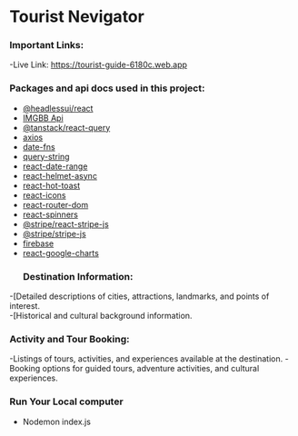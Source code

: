 # Tourist Nevigator

### Important Links:

-Live Link: https://tourist-guide-6180c.web.app


### Packages and api docs used in this project:

- [@headlessui/react](https://www.npmjs.com/package/@headlessui/react)
- [IMGBB Api](https://api.imgbb.com/)
- [@tanstack/react-query](https://www.npmjs.com/package/@tanstack/react-query)
- [axios](https://www.npmjs.com/package/axios)
- [date-fns](https://www.npmjs.com/package/date-fns)
- [query-string](https://www.npmjs.com/package/query-string)
- [react-date-range](https://www.npmjs.com/package/react-date-range)
- [react-helmet-async](https://www.npmjs.com/package/react-helmet-async)
- [react-hot-toast](https://www.npmjs.com/package/react-hot-toast)
- [react-icons](https://www.npmjs.com/package/react-icons)
- [react-router-dom](https://www.npmjs.com/package/react-router-dom)
- [react-spinners](https://www.npmjs.com/package/react-spinners)
- [@stripe/react-stripe-js](https://www.npmjs.com/package/@stripe/react-stripe-js)
- [@stripe/stripe-js](https://www.npmjs.com/package/@stripe/stripe-js)
- [firebase](https://www.npmjs.com/package/firebase)
- [react-google-charts](https://www.npmjs.com/package/react-google-charts)
  ### Destination Information:

-[Detailed descriptions of cities, attractions, landmarks, and points of interest.<br/>
-[Historical and cultural background information.

### Activity and Tour Booking:

-Listings of tours, activities, and experiences available at the destination.
-Booking options for guided tours, adventure activities, and cultural experiences.

### Run Your Local computer 
- Nodemon index.js
